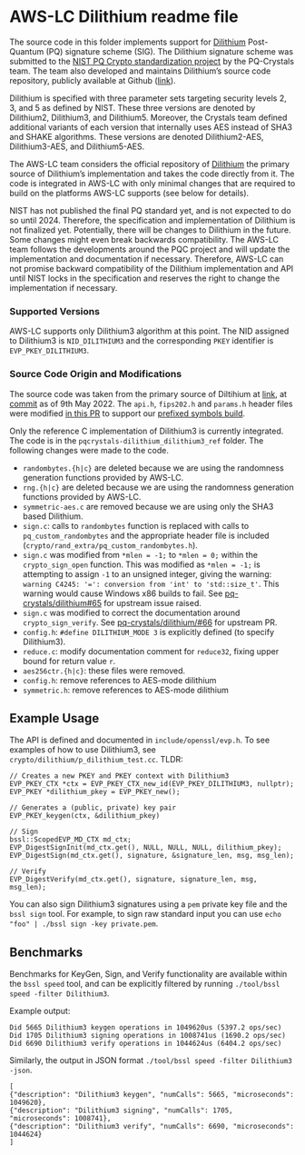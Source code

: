 # AWS-LC Dilithium readme file

The source code in this folder implements support for [Dilithium](https://www.pq-crystals.org/dilithium/index.shtml) Post-Quantum (PQ) signature scheme (SIG). The Dilithium signature scheme was submitted to the [NIST PQ Crypto standardization project](https://csrc.nist.gov/projects/post-quantum-cryptography/post-quantum-cryptography-standardization) by the PQ-Crystals team. The team also developed and maintains Dilithium’s source code repository, publicly available at Github ([link](https://github.com/pq-crystals/dilithium)).

Dilithium is specified with three parameter sets targeting security levels 2, 3, and 5 as defined by NIST. These three versions are denoted by Dilithium2, Dilithium3, and Dilithium5. Moreover, the Crystals team defined additional variants of each version that internally uses AES instead of SHA3 and SHAKE algorithms. These versions are denoted Dilithium2-AES, Dilithium3-AES, and Dilithium5-AES.

The AWS-LC team considers the official repository of [Dilithium](https://github.com/pq-crystals/dilithium) the primary source of Dilithium’s implementation and takes the code directly from it. The code is integrated in AWS-LC with only minimal changes that are required to build on the platforms AWS-LC supports (see below for details).

NIST has not published the final PQ standard yet, and is not expected to do so until 2024. Therefore, the specification and implementation of Dilithium is not finalized yet. Potentially, there will be changes to Dilithium in the future. Some changes might even break backwards compatibility. The AWS-LC team follows the developments around the PQC project and will update the implementation and documentation if necessary. Therefore, AWS-LC can not promise backward compatibility of the Dilithium implementation and API until NIST locks in the specification and reserves the right to change the implementation if necessary.

### **Supported Versions**
AWS-LC supports only Dilithium3 algorithm at this point. The NID assigned to Dilithium3 is `NID_DILITHIUM3` and the corresponding `PKEY` identifier is `EVP_PKEY_DILITHIUM3`.

### **Source Code Origin and Modifications**
The source code was taken from the primary source of Diltihium at [link](https://github.com/pq-crystals/dilithium), at [commit](https://github.com/pq-crystals/dilithium/commit/3e9b9f1412f6c7435dbeb4e10692ea58f181ee51) as of 9th May 2022.
The `api.h`, `fips202.h` and `params.h` header files were modified [in this PR](https://github.com/awslabs/aws-lc/pull/655) to support our [prefixed symbols build](https://github.com/awslabs/aws-lc/blob/main/BUILDING.md#building-with-prefixed-symbols).

Only the reference C implementation of Dilithium3 is currently integrated. The code is in the `pqcrystals-dilithium_dilithium3_ref` folder. The following changes were made to the code.

* `randombytes.{h|c}` are deleted because we are using the randomness generation functions provided by AWS-LC.
* `rng.{h|c}` are deleted because we are using the randomness generation functions provided by AWS-LC.
* `symmetric-aes.c` are removed because we are using only the SHA3 based Dilithium.
* `sign.c`: calls to `randombytes` function is replaced with calls to `pq_custom_randombytes` and the appropriate header file is included (`crypto/rand_extra/pq_custom_randombytes.h`).
* `sign.c` was modified from `*mlen = -1;` to `*mlen = 0;` within the `crypto_sign_open` function. This was modified as `*mlen = -1;` is attempting to assign `-1` to an unsigned integer, giving the warning: ` warning C4245: '=': conversion from 'int' to 'std::size_t'`. This warning would cause Windows x86 builds to fail. See [pq-crystals/dilithium#65](https://github.com/pq-crystals/dilithium/issues/65) for upstream issue raised.
* `sign.c` was modified to correct the documentation around `crypto_sign_verify`. See [pq-crystals/dilithium/#66](https://github.com/pq-crystals/dilithium/pull/66) for upstream PR.
* `config.h`: `#define DILITHIUM_MODE 3`  is explicitly defined (to specify Dilithium3).
* `reduce.c`: modify documentation comment for `reduce32`, fixing upper bound for return value `r`.
* `aes256ctr.{h|c}`: these files were removed.
* `config.h`: remove references to AES-mode dilithium
* `symmetric.h`: remove references to AES-mode dilithium

## **Example Usage** 
The API is defined and documented in `include/openssl/evp.h`. To see examples of how to use Dilithium3, see `crypto/dilithium/p_dilithium_test.cc`. TLDR:

```
// Creates a new PKEY and PKEY context with Dilithium3
EVP_PKEY_CTX *ctx = EVP_PKEY_CTX_new_id(EVP_PKEY_DILITHIUM3, nullptr);
EVP_PKEY *dilithium_pkey = EVP_PKEY_new();

// Generates a (public, private) key pair
EVP_PKEY_keygen(ctx, &dilithium_pkey)

// Sign
bssl::ScopedEVP_MD_CTX md_ctx;
EVP_DigestSignInit(md_ctx.get(), NULL, NULL, NULL, dilithium_pkey);
EVP_DigestSign(md_ctx.get(), signature, &signature_len, msg, msg_len);

// Verify
EVP_DigestVerify(md_ctx.get(), signature, signature_len, msg, msg_len);
```

You can also sign Dilithium3 signatures using a `pem` private key file and the `bssl sign` tool. For example, to sign raw standard input you can use `echo "foo" | ./bssl sign -key private.pem`.

## Benchmarks
Benchmarks for KeyGen, Sign, and Verify functionality are available within the `bssl speed` tool, and can be explicitly filtered by running `./tool/bssl speed -filter Dilithium3`.

Example output:
```
Did 5665 Dilithium3 keygen operations in 1049620us (5397.2 ops/sec)
Did 1705 Dilithium3 signing operations in 1008741us (1690.2 ops/sec)
Did 6690 Dilithium3 verify operations in 1044624us (6404.2 ops/sec)
```
Similarly, the output in JSON format `./tool/bssl speed -filter Dilithium3 -json`.

```
[
{"description": "Dilithium3 keygen", "numCalls": 5665, "microseconds": 1049620},
{"description": "Dilithium3 signing", "numCalls": 1705, "microseconds": 1008741},
{"description": "Dilithium3 verify", "numCalls": 6690, "microseconds": 1044624}
]
```